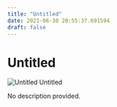 ```yaml
---
title: "Untitled"
date: 2021-06-30 20:55:37.691594
draft: false
---
```


# Untitled

![Untitled](../images/6c4221e8-da0f-11eb-8574-60f262b60b65.png)
Untitled



No description provided.